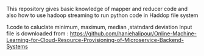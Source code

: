 This repository gives basic knowledge of mapper and reducer code and also how to use hadoop streaming to run python code in Haddop file system

1.code to caluclate minimum, maximum, median ,statndard deviation 
  Input file is downloaded from : 
  https://github.com/haniehalipour/Online-Machine-Learning-for-Cloud-Resource-Provisioning-of-Microservice-Backend-Systems
